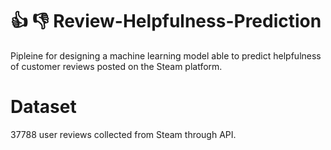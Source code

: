 # :thumbsup: :thumbsdown: Review-Helpfulness-Prediction
Pipleine for designing a machine learning model able to predict helpfulness of customer reviews posted on the Steam platform.

# Dataset
37788 user reviews collected from Steam through API.
